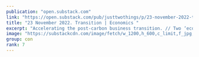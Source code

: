```yaml
---
publication: "open.substack.com"
link: "https://open.substack.com/pub/justtwothings/p/23-november-2022-transition-economics"
title: "23 November 2022. Transition | Economics "
excerpt: "Accelerating the post-carbon business transition. // Two ‘economics books of the year’"
image: "https://substackcdn.com/image/fetch/w_1200,h_600,c_limit,f_jpg,q_auto:good,fl_progressive:steep/https%3A%2F%2Fbucketeer-e05bbc84-baa3-437e-9518-adb32be77984.s3.amazonaws.com%2Fpublic%2Fimages%2Fccbdf366-ecbc-4ea1-87cb-3d1a8fe2de3b_2105x1232.jpeg"
group: con
rank: 7
---
```

